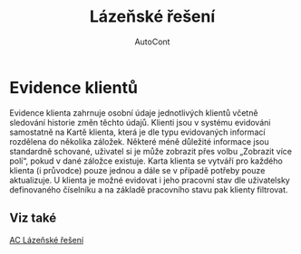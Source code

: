 ﻿---
    title: "Lázeňské řešení"
    author: AutoCont
    ms.date: 04/30/2018
    ms.topic: article
    ms.prod: dynamics-nav-2017
    ms.contentlocale: cs-cz
    ms.lasthandoff: 04/30/2018
---

# Evidence klientů

Evidence klienta zahrnuje osobní údaje jednotlivých klientů včetně sledování historie změn těchto údajů.
Klienti jsou v systému evidováni samostatně na Kartě klienta, která je dle typu evidovaných informací rozdělena do několika záložek. Některé méně důležité informace jsou standardně schované, uživatel si je může zobrazit přes volbu „Zobrazit více polí“, pokud v dané záložce existuje.
Karta klienta se vytváří pro každého klienta (i průvodce) pouze jednou a dále se v případě potřeby pouze aktualizuje.
U klienta je možné evidovat i jeho pracovní stav dle uživatelsky definovaného číselníku a na základě pracovního stavu pak klienty filtrovat.  



## <a name="see-also"></a>Viz také
[AC Lázeňské řešení](ac-spa-solution.md)
